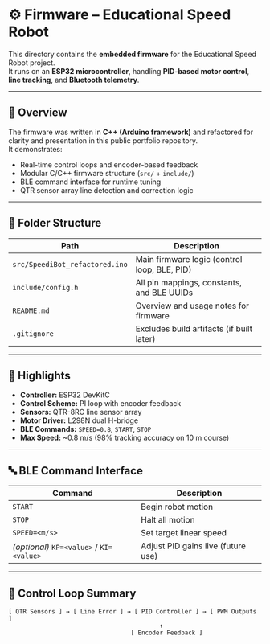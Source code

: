 # ⚙️ Firmware – Educational Speed Robot

This directory contains the **embedded firmware** for the Educational Speed Robot project.  
It runs on an **ESP32 microcontroller**, handling **PID-based motor control**, **line tracking**, and **Bluetooth telemetry**.

---

## 📄 Overview

The firmware was written in **C++ (Arduino framework)** and refactored for clarity and presentation in this public portfolio repository.  
It demonstrates:
- Real-time control loops and encoder-based feedback
- Modular C/C++ firmware structure (`src/` + `include/`)
- BLE command interface for runtime tuning
- QTR sensor array line detection and correction logic

---

## 📁 Folder Structure

| Path | Description |
|------|--------------|
| `src/SpeediBot_refactored.ino` | Main firmware logic (control loop, BLE, PID) |
| `include/config.h` | All pin mappings, constants, and BLE UUIDs |
| `README.md` | Overview and usage notes for firmware |
| `.gitignore` | Excludes build artifacts (if built later) |

---

## 🔧 Highlights

- **Controller:** ESP32 DevKitC  
- **Control Scheme:** PI loop with encoder feedback  
- **Sensors:** QTR-8RC line sensor array  
- **Motor Driver:** L298N dual H-bridge  
- **BLE Commands:** `SPEED=0.8`, `START`, `STOP`  
- **Max Speed:** ~0.8 m/s (98% tracking accuracy on 10 m course)

---

## 🔤 BLE Command Interface

| Command | Description |
|----------|-------------|
| `START` | Begin robot motion |
| `STOP` | Halt all motion |
| `SPEED=<m/s>` | Set target linear speed |
| *(optional)* `KP=<value>` / `KI=<value>` | Adjust PID gains live (future use) |

---

## 🧠 Control Loop Summary

```text
[ QTR Sensors ] → [ Line Error ] → [ PID Controller ] → [ PWM Outputs ]
                                          ↑
                                  [ Encoder Feedback ]
